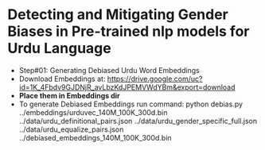 # Detecting and Mitigating Gender Biases in Pre-trained nlp models for Urdu Language
- Step#01: Generating Debiased Urdu Word Embeddings
- Download Embeddings at: https://drive.google.com/uc?id=1K_4Fbdv9GJDNjR_avLbzKdJPEMVWdYBm&export=download
- **Place them in Embeddings dir**
- To generate Debiased Embeddings run command: python debias.py ../embeddings/urduvec_140M_100K_300d.bin ../data/urdu_definitional_pairs.json ../data/urdu_gender_specific_full.json ../data/urdu_equalize_pairs.json ../debiased_embeddings_140M_100K_300d.bin
